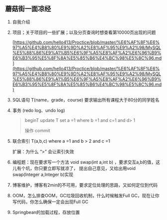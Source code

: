 ## 蘑菇街一面凉经

1. 自我介绍

2. 项目；关于项目的一些扩展；以及分页查询时想查看第10000页出现的问题

   [https://github.com/hello413/Proctice/blob/master/%E6%AF%8F%E6%97%A5%E4%B8%80%E9%9D%A2%E8%AF%95%E9%A2%98/MySQL%E5%88%86%E9%A1%B5%E6%9F%A5%E8%AF%A2%E6%96%B9%E6%B3%95%E5%8F%8A%E5%85%B6%E4%BC%98%E5%8C%96.md](https://github.com/hello413/Proctice/blob/master/%E6%AF%8F%E6%97%A5%E4%B8%80%E9%9D%A2%E8%AF%95%E9%A2%98/MySQL%E5%88%86%E9%A1%B5%E6%9F%A5%E8%AF%A2%E6%96%B9%E6%B3%95%E5%8F%8A%E5%85%B6%E4%BC%98%E5%8C%96.md)

3. SQL语句    T(name，grade，course) 要求输出所有课程大于80分的同学姓名

4. 事务 (redo log、undo log)

   > beginT 
   > update T set  a =1 where b =1 and c=1 and d> 1
   >
   > 操作
   > commit 

5. 联合索引 T(a,b,c)  where a =1 and b > 2 and c =1 

   扩展：为什么 “>” 会让索引失效

6. 编程题：现在要求写一个方法 void swap(int a,int b) ，要求交互a,b的值，这儿有个坑，你只要立即写就凉了， 提出自己意见，又给出用void swap(Integer a,Integer b)实现 

7. 博客维护，博客有2min的不可用，要求定位处理的思路，又如何定位到代码
8. OOM，怎么排查OOM，GC垃圾回收机制，什么时候触发Full GC，现在让你写代码，你怎么确保一定会出现Full GC
9. Springbean的加载过程，存放位置